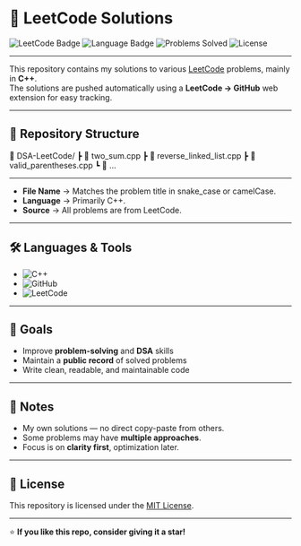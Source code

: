# 🏹 LeetCode Solutions

![LeetCode Badge](https://img.shields.io/badge/LeetCode-Progress-orange?style=for-the-badge&logo=leetcode)
![Language Badge](https://img.shields.io/badge/C++-17-blue?style=for-the-badge&logo=cplusplus)
![Problems Solved](https://img.shields.io/badge/Problems%20Solved-0-success?style=for-the-badge)
![License](https://img.shields.io/badge/license-MIT-green?style=for-the-badge)

---

This repository contains my solutions to various [LeetCode](https://leetcode.com/) problems, mainly in **C++**.  
The solutions are pushed automatically using a **LeetCode → GitHub** web extension for easy tracking.

---

## 📂 Repository Structure

📁 DSA-LeetCode/
┣ 📄 two_sum.cpp
┣ 📄 reverse_linked_list.cpp
┣ 📄 valid_parentheses.cpp
┗ 📄 ...

---

- **File Name** → Matches the problem title in snake_case or camelCase.  
- **Language** → Primarily C++.  
- **Source** → All problems are from LeetCode.

---

## 🛠 Languages & Tools
- ![C++](https://img.shields.io/badge/C++-17-blue?logo=cplusplus)
- ![GitHub](https://img.shields.io/badge/GitHub-100000?logo=github&logoColor=white)
- ![LeetCode](https://img.shields.io/badge/LeetCode-FFA116?logo=leetcode&logoColor=black)

---

## 🎯 Goals
- Improve **problem-solving** and **DSA** skills  
- Maintain a **public record** of solved problems  
- Write clean, readable, and maintainable code  

---

## 📌 Notes
- My own solutions — no direct copy-paste from others.
- Some problems may have **multiple approaches**.
- Focus is on **clarity first**, optimization later.

---

## 📜 License
This repository is licensed under the [MIT License](LICENSE).

---
⭐ **If you like this repo, consider giving it a star!**
